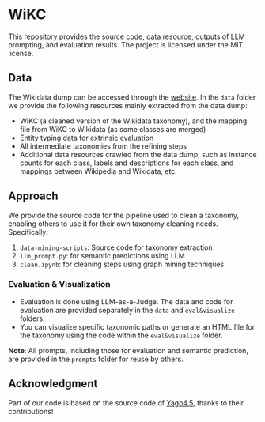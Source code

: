 # WiKC

This repository provides the source code, data resource, outputs of LLM prompting, and evaluation results. The project is licensed under the MIT license.

## Data

The Wikidata dump can be accessed through the [website](https://dumps.wikimedia.org/wikidatawiki/). In the `data` folder, we provide the following resources mainly extracted from the data dump:

- WiKC (a cleaned version of the Wikidata taxonomy), and the mapping file from WiKC to Wikidata (as some classes are merged)
- Entity typing data for extrinsic evaluation
- All intermediate taxonomies from the refining steps
- Additional data resources crawled from the data dump, such as instance counts for each class, labels and descriptions for each class, and mappings between Wikipedia and Wikidata, etc.


## Approach

We provide the source code for the pipeline used to clean a taxonomy, enabling others to use it for their own taxonomy cleaning needs. Specifically:

1. `data-mining-scripts`: Source code for taxonomy extraction
2. `llm_prompt.py`: for semantic predictions using LLM
3. `clean.ipynb`: for cleaning steps using graph mining techniques

### Evaluation & Visualization

- Evaluation is done using LLM-as-a-Judge. The data and code for evaluation are provided separately in the `data` and `eval&visualize` folders.
- You can visualize specific taxonomic paths or generate an HTML file for the taxonomy using the code within the `eval&visualize` folder.

**Note**: All prompts, including those for evaluation and semantic prediction, are provided in the `prompts` folder for reuse by others.

## Acknowledgment

Part of our code is based on the source code of [Yago4.5](https://github.com/yago-naga/yago-4.5?tab=readme-ov-file), thanks to their contributions!
